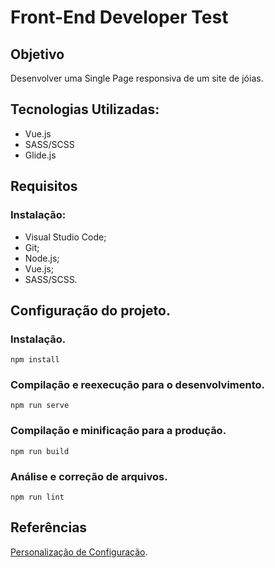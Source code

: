 # Front-End Developer Test

## Objetivo
Desenvolver uma Single Page responsiva de um site de jóias.

## Tecnologias Utilizadas:
* Vue.js
* SASS/SCSS
* Glide.js

## Requisitos
### Instalação:
- Visual Studio Code;
- Git;
- Node.js;
- Vue.js;
- SASS/SCSS.

## Configuração do projeto.
### Instalação.
```
npm install
```

### Compilação e reexecução para o desenvolvimento.
```
npm run serve
```

### Compilação e minificação para a produção.
```
npm run build
```

### Análise e correção de arquivos.
```
npm run lint
```

## Referências
[Personalização de Configuração](https://cli.vuejs.org/config/).
